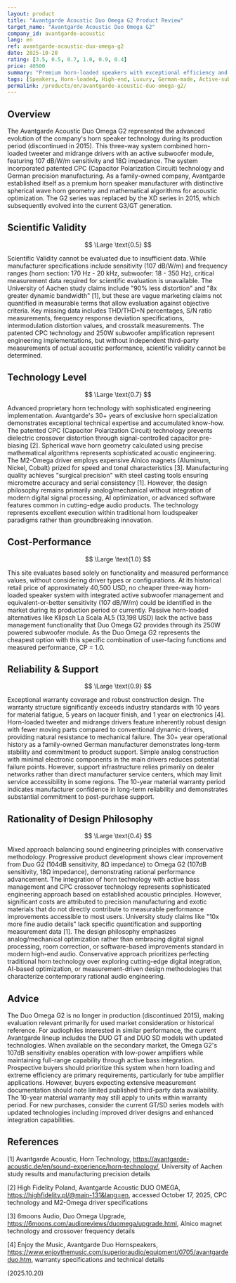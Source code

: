 ```yaml
---
layout: product
title: "Avantgarde Acoustic Duo Omega G2 Product Review"
target_name: "Avantgarde Acoustic Duo Omega G2"
company_id: avantgarde-acoustic
lang: en
ref: avantgarde-acoustic-duo-omega-g2
date: 2025-10-20
rating: [3.5, 0.5, 0.7, 1.0, 0.9, 0.4]
price: 40500
summary: "Premium horn-loaded speakers with exceptional efficiency and reliability but limited measurement transparency and conservative design approach"
tags: [Speakers, Horn-loaded, High-end, Luxury, German-made, Active-subwoofer]
permalink: /products/en/avantgarde-acoustic-duo-omega-g2/
---
```


## Overview

The Avantgarde Acoustic Duo Omega G2 represented the advanced evolution of the company's horn speaker technology during its production period (discontinued in 2015). This three-way system combined horn-loaded tweeter and midrange drivers with an active subwoofer module, featuring 107 dB/W/m sensitivity and 18Ω impedance. The system incorporated patented CPC (Capacitor Polarization Circuit) technology and German precision manufacturing. As a family-owned company, Avantgarde established itself as a premium horn speaker manufacturer with distinctive spherical wave horn geometry and mathematical algorithms for acoustic optimization. The G2 series was replaced by the XD series in 2015, which subsequently evolved into the current G3/GT generation.

## Scientific Validity

$$ \Large \text{0.5} $$

Scientific Validity cannot be evaluated due to insufficient data. While manufacturer specifications include sensitivity (107 dB/W/m) and frequency ranges (horn section: 170 Hz - 20 kHz, subwoofer: 18 - 350 Hz), critical measurement data required for scientific evaluation is unavailable. The University of Aachen study claims include "90% less distortion" and "8x greater dynamic bandwidth" [1], but these are vague marketing claims not quantified in measurable terms that allow evaluation against objective criteria. Key missing data includes THD/THD+N percentages, S/N ratio measurements, frequency response deviation specifications, intermodulation distortion values, and crosstalk measurements. The patented CPC technology and 250W subwoofer amplification represent engineering implementations, but without independent third-party measurements of actual acoustic performance, scientific validity cannot be determined.

## Technology Level

$$ \Large \text{0.7} $$

Advanced proprietary horn technology with sophisticated engineering implementation. Avantgarde's 30+ years of exclusive horn specialization demonstrates exceptional technical expertise and accumulated know-how. The patented CPC (Capacitor Polarization Circuit) technology prevents dielectric crossover distortion through signal-controlled capacitor pre-biasing [2]. Spherical wave horn geometry calculated using precise mathematical algorithms represents sophisticated acoustic engineering. The M2-Omega driver employs expensive Alnico magnets (Aluminum, Nickel, Cobalt) prized for speed and tonal characteristics [3]. Manufacturing quality achieves "surgical precision" with steel casting tools ensuring micrometre accuracy and serial consistency [1]. However, the design philosophy remains primarily analog/mechanical without integration of modern digital signal processing, AI optimization, or advanced software features common in cutting-edge audio products. The technology represents excellent execution within traditional horn loudspeaker paradigms rather than groundbreaking innovation.

## Cost-Performance

$$ \Large \text{1.0} $$

This site evaluates based solely on functionality and measured performance values, without considering driver types or configurations. At its historical retail price of approximately 40,500 USD, no cheaper three-way horn-loaded speaker system with integrated active subwoofer management and equivalent-or-better sensitivity (107 dB/W/m) could be identified in the market during its production period or currently. Passive horn-loaded alternatives like Klipsch La Scala AL5 (13,198 USD) lack the active bass management functionality that Duo Omega G2 provides through its 250W powered subwoofer module. As the Duo Omega G2 represents the cheapest option with this specific combination of user-facing functions and measured performance, CP = 1.0.

## Reliability & Support

$$ \Large \text{0.9} $$

Exceptional warranty coverage and robust construction design. The warranty structure significantly exceeds industry standards with 10 years for material fatigue, 5 years on lacquer finish, and 1 year on electronics [4]. Horn-loaded tweeter and midrange drivers feature inherently robust design with fewer moving parts compared to conventional dynamic drivers, providing natural resistance to mechanical failure. The 30+ year operational history as a family-owned German manufacturer demonstrates long-term stability and commitment to product support. Simple analog construction with minimal electronic components in the main drivers reduces potential failure points. However, support infrastructure relies primarily on dealer networks rather than direct manufacturer service centers, which may limit service accessibility in some regions. The 10-year material warranty period indicates manufacturer confidence in long-term reliability and demonstrates substantial commitment to post-purchase support.

## Rationality of Design Philosophy

$$ \Large \text{0.4} $$

Mixed approach balancing sound engineering principles with conservative methodology. Progressive product development shows clear improvement from Duo G2 (104dB sensitivity, 8Ω impedance) to Omega G2 (107dB sensitivity, 18Ω impedance), demonstrating rational performance advancement. The integration of horn technology with active bass management and CPC crossover technology represents sophisticated engineering approach based on established acoustic principles. However, significant costs are attributed to precision manufacturing and exotic materials that do not directly contribute to measurable performance improvements accessible to most users. University study claims like "10x more fine audio details" lack specific quantification and supporting measurement data [1]. The design philosophy emphasizes analog/mechanical optimization rather than embracing digital signal processing, room correction, or software-based improvements standard in modern high-end audio. Conservative approach prioritizes perfecting traditional horn technology over exploring cutting-edge digital integration, AI-based optimization, or measurement-driven design methodologies that characterize contemporary rational audio engineering.

## Advice

The Duo Omega G2 is no longer in production (discontinued 2015), making evaluation relevant primarily for used market consideration or historical reference. For audiophiles interested in similar performance, the current Avantgarde lineup includes the DUO GT and DUO SD models with updated technologies. When available on the secondary market, the Omega G2's 107dB sensitivity enables operation with low-power amplifiers while maintaining full-range capability through active bass integration. Prospective buyers should prioritize this system when horn loading and extreme efficiency are primary requirements, particularly for tube amplifier applications. However, buyers expecting extensive measurement documentation should note limited published third-party data availability. The 10-year material warranty may still apply to units within warranty period. For new purchases, consider the current GT/SD series models with updated technologies including improved driver designs and enhanced integration capabilities.

## References

[1] Avantgarde Acoustic, Horn Technology, https://avantgarde-acoustic.de/en/sound-experience/horn-technology/, University of Aachen study results and manufacturing precision details

[2] High Fidelity Poland, Avantgarde Acoustic DUO OMEGA, https://highfidelity.pl/@main-131&lang=en, accessed October 17, 2025, CPC technology and M2-Omega driver specifications

[3] 6moons Audio, Duo Omega Upgrade, https://6moons.com/audioreviews/duomega/upgrade.html, Alnico magnet technology and crossover frequency details

[4] Enjoy the Music, Avantgarde Duo Hornspeakers, https://www.enjoythemusic.com/superioraudio/equipment/0705/avantgardeduo.htm, warranty specifications and technical details

(2025.10.20)